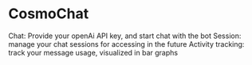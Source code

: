 # CosmoChat
Chat: Provide your openAi API key, and start chat with the bot
Session: manage your chat sessions for accessing in the future
Activity tracking: track your message usage, visualized in bar graphs 

